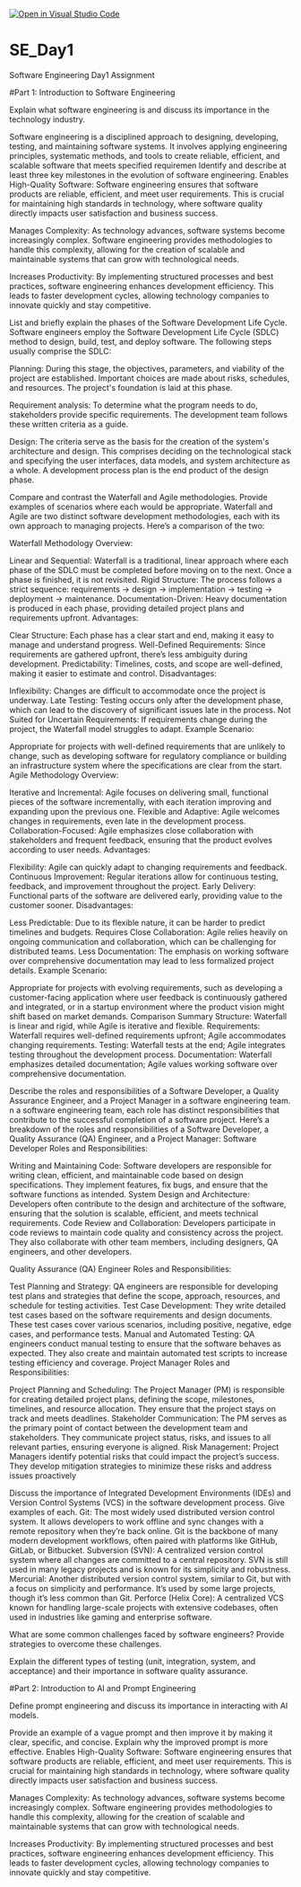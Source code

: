 [![Open in Visual Studio Code](https://classroom.github.com/assets/open-in-vscode-2e0aaae1b6195c2367325f4f02e2d04e9abb55f0b24a779b69b11b9e10269abc.svg)](https://classroom.github.com/online_ide?assignment_repo_id=15576310&assignment_repo_type=AssignmentRepo)
# SE_Day1
Software Engineering Day1 Assignment

#Part 1: Introduction to Software Engineering

Explain what software engineering is and discuss its importance in the technology industry.


Software engineering is a disciplined approach to designing, developing, testing, and maintaining software systems. It involves applying engineering principles, systematic methods, and tools to create reliable, efficient, and scalable software that meets specified requiremen
Identify and describe at least three key milestones in the evolution of software engineering.
Enables High-Quality Software: Software engineering ensures that software products are reliable, efficient, and meet user requirements. This is crucial for maintaining high standards in technology, where software quality directly impacts user satisfaction and business success.

Manages Complexity: As technology advances, software systems become increasingly complex. Software engineering provides methodologies to handle this complexity, allowing for the creation of scalable and maintainable systems that can grow with technological needs.

Increases Productivity: By implementing structured processes and best practices, software engineering enhances development efficiency. This leads to faster development cycles, allowing technology companies to innovate quickly and stay competitive.



List and briefly explain the phases of the Software Development Life Cycle.
Software engineers employ the Software Development Life Cycle (SDLC) method to design, build, test, and deploy software. The following steps usually comprise the SDLC:

Planning: During this stage, the objectives, parameters, and viability of the project are established. Important choices are made about risks, schedules, and resources. The project's foundation is laid at this phase.

Requirement analysis: To determine what the program needs to do, stakeholders provide specific requirements. The development team follows these written criteria as a guide.

Design: The criteria serve as the basis for the creation of the system's architecture and design. This comprises deciding on the technological stack and specifying the user interfaces, data models, and system architecture as a whole. A development process plan is the end product of the design phase.




Compare and contrast the Waterfall and Agile methodologies. Provide examples of scenarios where each would be appropriate.
Waterfall and Agile are two distinct software development methodologies, each with its own approach to managing projects. Here’s a comparison of the two:

Waterfall Methodology
Overview:

Linear and Sequential: Waterfall is a traditional, linear approach where each phase of the SDLC must be completed before moving on to the next. Once a phase is finished, it is not revisited.
Rigid Structure: The process follows a strict sequence: requirements → design → implementation → testing → deployment → maintenance.
Documentation-Driven: Heavy documentation is produced in each phase, providing detailed project plans and requirements upfront.
Advantages:

Clear Structure: Each phase has a clear start and end, making it easy to manage and understand progress.
Well-Defined Requirements: Since requirements are gathered upfront, there’s less ambiguity during development.
Predictability: Timelines, costs, and scope are well-defined, making it easier to estimate and control.
Disadvantages:

Inflexibility: Changes are difficult to accommodate once the project is underway.
Late Testing: Testing occurs only after the development phase, which can lead to the discovery of significant issues late in the process.
Not Suited for Uncertain Requirements: If requirements change during the project, the Waterfall model struggles to adapt.
Example Scenario:

Appropriate for projects with well-defined requirements that are unlikely to change, such as developing software for regulatory compliance or building an infrastructure system where the specifications are clear from the start.
Agile Methodology
Overview:

Iterative and Incremental: Agile focuses on delivering small, functional pieces of the software incrementally, with each iteration improving and expanding upon the previous one.
Flexible and Adaptive: Agile welcomes changes in requirements, even late in the development process.
Collaboration-Focused: Agile emphasizes close collaboration with stakeholders and frequent feedback, ensuring that the product evolves according to user needs.
Advantages:

Flexibility: Agile can quickly adapt to changing requirements and feedback.
Continuous Improvement: Regular iterations allow for continuous testing, feedback, and improvement throughout the project.
Early Delivery: Functional parts of the software are delivered early, providing value to the customer sooner.
Disadvantages:

Less Predictable: Due to its flexible nature, it can be harder to predict timelines and budgets.
Requires Close Collaboration: Agile relies heavily on ongoing communication and collaboration, which can be challenging for distributed teams.
Less Documentation: The emphasis on working software over comprehensive documentation may lead to less formalized project details.
Example Scenario:

Appropriate for projects with evolving requirements, such as developing a customer-facing application where user feedback is continuously gathered and integrated, or in a startup environment where the product vision might shift based on market demands.
Comparison Summary
Structure: Waterfall is linear and rigid, while Agile is iterative and flexible.
Requirements: Waterfall requires well-defined requirements upfront; Agile accommodates changing requirements.
Testing: Waterfall tests at the end; Agile integrates testing throughout the development process.
Documentation: Waterfall emphasizes detailed documentation; Agile values working software over comprehensive documentation.


Describe the roles and responsibilities of a Software Developer, a Quality Assurance Engineer, and a Project Manager in a software engineering team.
n a software engineering team, each role has distinct responsibilities that contribute to the successful completion of a software project. Here’s a breakdown of the roles and responsibilities of a Software Developer, a Quality Assurance (QA) Engineer, and a Project Manager:
 Software Developer
Roles and Responsibilities:

Writing and Maintaining Code: Software developers are responsible for writing clean, efficient, and maintainable code based on design specifications. They implement features, fix bugs, and ensure that the software functions as intended.
System Design and Architecture: Developers often contribute to the design and architecture of the software, ensuring that the solution is scalable, efficient, and meets technical requirements.
Code Review and Collaboration: Developers participate in code reviews to maintain code quality and consistency across the project. They also collaborate with other team members, including designers, QA engineers, and other developers.

Quality Assurance (QA) Engineer
Roles and Responsibilities:

Test Planning and Strategy: QA engineers are responsible for developing test plans and strategies that define the scope, approach, resources, and schedule for testing activities.
Test Case Development: They write detailed test cases based on the software requirements and design documents. These test cases cover various scenarios, including positive, negative, edge cases, and performance tests.
Manual and Automated Testing: QA engineers conduct manual testing to ensure that the software behaves as expected. They also create and maintain automated test scripts to increase testing efficiency and coverage.
Project Manager
Roles and Responsibilities:

Project Planning and Scheduling: The Project Manager (PM) is responsible for creating detailed project plans, defining the scope, milestones, timelines, and resource allocation. They ensure that the project stays on track and meets deadlines.
Stakeholder Communication: The PM serves as the primary point of contact between the development team and stakeholders. They communicate project status, risks, and issues to all relevant parties, ensuring everyone is aligned.
Risk Management: Project Managers identify potential risks that could impact the project’s success. They develop mitigation strategies to minimize these risks and address issues proactively


Discuss the importance of Integrated Development Environments (IDEs) and Version Control Systems (VCS) in the software development process. Give examples of each.
Git: The most widely used distributed version control system. It allows developers to work offline and sync changes with a remote repository when they’re back online. Git is the backbone of many modern development workflows, often paired with platforms like GitHub, GitLab, or Bitbucket.
Subversion (SVN): A centralized version control system where all changes are committed to a central repository. SVN is still used in many legacy projects and is known for its simplicity and robustness.
Mercurial: Another distributed version control system, similar to Git, but with a focus on simplicity and performance. It’s used by some large projects, though it’s less common than Git.
Perforce (Helix Core): A centralized VCS known for handling large-scale projects with extensive codebases, often used in industries like gaming and enterprise software.


What are some common challenges faced by software engineers? Provide strategies to overcome these challenges.


Explain the different types of testing (unit, integration, system, and acceptance) and their importance in software quality assurance.


#Part 2: Introduction to AI and Prompt Engineering


Define prompt engineering and discuss its importance in interacting with AI models.


Provide an example of a vague prompt and then improve it by making it clear, specific, and concise. Explain why the improved prompt is more effective.
Enables High-Quality Software: Software engineering ensures that software products are reliable, efficient, and meet user requirements. This is crucial for maintaining high standards in technology, where software quality directly impacts user satisfaction and business success.

Manages Complexity: As technology advances, software systems become increasingly complex. Software engineering provides methodologies to handle this complexity, allowing for the creation of scalable and maintainable systems that can grow with technological needs.

Increases Productivity: By implementing structured processes and best practices, software engineering enhances development efficiency. This leads to faster development cycles, allowing technology companies to innovate quickly and stay competitive.
